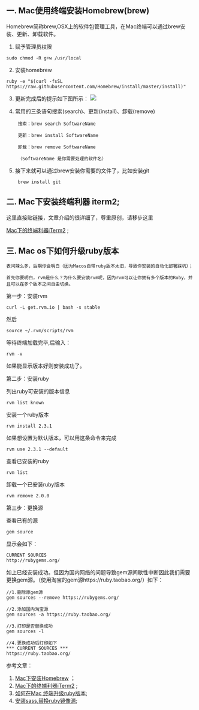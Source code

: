 ## 一. Mac使用终端安装Homebrew(brew)

Homebrew简称brew,OSX上的软件包管理工具，在Mac终端可以通过brew安装、更新、卸载软件。
1. 赋予管理员权限
```
sudo chmod -R g+w /usr/local
````
2. 安装homebrew
````
ruby -e "$(curl -fsSL https://raw.githubusercontent.com/Homebrew/install/master/install)"
````
3. 更新完成后的提示如下图所示：
 ![](https://user-gold-cdn.xitu.io/2018/5/16/1636902dc058d996?w=1048&h=160&f=jpeg&s=92741)

4. 常用的三条语句搜索(search)、更新(install)、卸载(remove)

        搜索：brew search SoftwareName
        
        更新：brew install SoftwareName
        
        卸载：brew remove SoftwareName
        
        （SoftwareName 是你需要处理的软件名）                    

5. 接下来就可以通过brew安装你需要的文件了，比如安装git

        brew install git

## 二. Mac下安装终端利器 iterm2;

这里直接贴链接，文章介绍的很详细了，尊重原创，请移步这里

[Mac下的终端利器iTerm2](https://www.cnblogs.com/xishuai/p/mac-iterm2.html) ;

## 三. Mac os下如何升级ruby版本   

    表问辣么多，后期你会明白（因为Macos自带ruby版本太旧，导致你安装的自动化部署踩坑）；
    
    首先你要明白，rvm是什么？为什么要安装rvm呢，因为rvm可以让你拥有多个版本的Ruby，并且可以在多个版本之间自由切换。
第一步：安装rvm

    curl -L get.rvm.io | bash -s stable
然后

    source ~/.rvm/scripts/rvm
等待终端加载完毕,后输入：

    rvm -v
如果能显示版本好则安装成功了。

第二步：安装ruby

列出ruby可安装的版本信息

    rvm list known
安装一个ruby版本

    rvm install 2.3.1
如果想设置为默认版本，可以用这条命令来完成

    rvm use 2.3.1 --default 
查看已安装的ruby

    rvm list
卸载一个已安装ruby版本

    rvm remove 2.0.0
第三步：更换源

查看已有的源

    gem source
显示会如下：

    CURRENT SOURCES
    http://rubygems.org/
如上已经安装成功。但因为国内网络的问题导致gem源间歇性中断因此我们需要更换gem源。（使用淘宝的gem源https://ruby.taobao.org/）如下：

    //1.删除原gem源
    gem sources --remove https://rubygems.org/
    
    //2.添加国内淘宝源
    gem sources -a https://ruby.taobao.org/
    
    //3.打印是否替换成功
    gem sources -l
    
    //4.更换成功后打印如下
    *** CURRENT SOURCES ***
    https://ruby.taobao.org/



参考文章：
1. [Mac下安装Homebrew](https://blog.csdn.net/boyqicheng/article/details/71481213?utm_source=itdadao&utm_medium=referral) ；
2. [Mac下的终端利器iTerm2](https://www.cnblogs.com/xishuai/p/mac-iterm2.html) ;
3. [如何在Mac 终端升级ruby版本](https://blog.csdn.net/sharpyl/article/details/52786676);
4. [安装sass,替换ruby镜像源](https://www.sass.hk/install/);